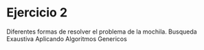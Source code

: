 # Ejercicio 2
Diferentes formas de resolver el problema de la mochila. 
Busqueda Exaustiva
Aplicando Algoritmos Genericos